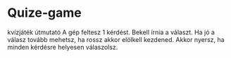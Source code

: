 # Quize-game
kvízjáték útmutató
A gép feltesz 1 kérdést.
Bekell írnia a választ.
Ha jó a válasz tovább mehetsz, ha rossz akkor elölkell kezdened.
Akkor nyersz, ha minden kérdésre helyesen válaszolsz. 
